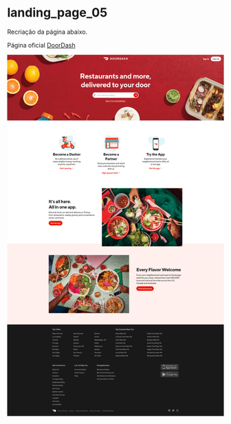 ﻿# landing_page_05
 <p>Recriação da página abaixo.</p>

<p>Página oficial <a href="https://www.doordash.com/" target="_blank">DoorDash</a></p>

 <img src="https://github.com/Jackfortal/-landing_page_05/blob/main/landing-page-05.png">

 
